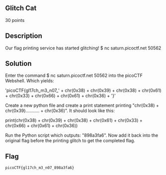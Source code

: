 ## Glitch Cat
30 points
## Description
Our flag printing service has started glitching!
$ nc saturn.picoctf.net 50562
## Solution
Enter the command $ nc saturn.picoctf.net 50562 into the picoCTF Webshell. Which yields:<br/>

'picoCTF{gl17ch_m3_n07_' + chr(0x38) + chr(0x39) + chr(0x38) + chr(0x61) + chr(0x33) + chr(0x66) + chr(0x61) + chr(0x36) + '}'<br/>

Create a new python file and create a print statement printing "chr(0x38) + chr(0x39)........... + chr(0x36)". It should look like this:<br/>

print(chr(0x38) + chr(0x39) + chr(0x38) + chr(0x61) + chr(0x33) + chr(0x66) + chr(0x61) + chr(0x36))<br/>

Run the Python script which outputs: "898a3fa6".
Now add it back into the original flag before the printing glitch to get the completed flag.
## Flag
```
picoCTF{gl17ch_m3_n07_898a3fa6}
```
